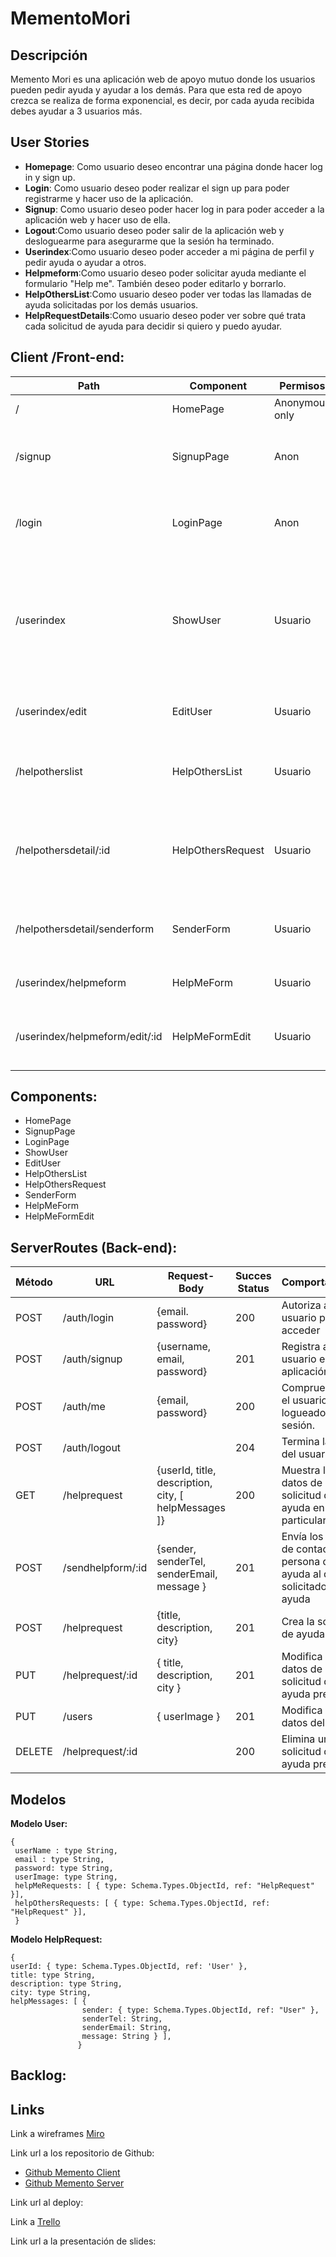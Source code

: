 # MementoMori

## Descripción

Memento Mori es una aplicación web de apoyo mutuo donde los usuarios pueden pedir ayuda y ayudar a los demás. Para que esta red de apoyo crezca se realiza de forma exponencial, es decir, por cada ayuda recibida debes ayudar a 3 usuarios más.

## User Stories
* **Homepage**: Como usuario deseo encontrar una página donde hacer log in y sign up.
* **Login**: Como usuario deseo poder realizar el sign up para poder registrarme y hacer uso de la aplicación.
* **Signup**: Como usuario deseo poder hacer log in para poder acceder a la aplicación web y hacer uso de ella.
* **Logout**:Como usuario deseo poder salir de la aplicación web y desloguearme para asegurarme que la sesión ha terminado.
* **Userindex**:Como usuario deseo poder acceder a mi página de perfil y pedir ayuda o ayudar a otros.
* **Helpmeform**:Como usuario deseo poder solicitar ayuda mediante el formulario "Help me". También deseo poder editarlo y borrarlo.
* **HelpOthersList**:Como usuario deseo poder ver todas las llamadas de ayuda solicitadas por los demás usuarios.
* **HelpRequestDetails**:Como usuario deseo poder ver sobre qué trata cada solicitud de ayuda para decidir si quiero y puedo ayudar.

## Client /Front-end:


**Path** | **Component**        |   **Permisos**  |       **Comportamiento** |
---------|----------------------|-----------------|--------------------------|
/        | HomePage             | Anonymous only  | Homepage                 |
/signup  | SignupPage           | Anon            | Formulario signup, link a login. Te dirige a userindex una vez registrado|
/login   | LoginPage            | Anon            | Formulario login, link a signup. Te dirige a userindex una vez logueado.|
/userindex |ShowUser        | Usuario         | Te muestra la página del usuario, link a solicitudes propias de ayuda, link a lista de solicitudes de ayuda de otros, link a editar perfil y link a logout |
/userindex/edit | EditUser  | Usuario         | Te muestra la página del perfil del usuario para editarla |
/helpotherslist | HelpOthersList| Usuario         | Te muestra todas las solicitudes de ayuda de otros y link al detalle de cada una de ellas |
/helpothersdetail/:id | HelpOthersRequest | Usuario | Te muestra una solicitud de ayuda de otra persona en particular, link para aceptar ayudarle |
/helpothersdetail/senderform | SenderForm    |Usuario | Te muestra el formulario para poder ayudar a la persona que ha solicitado ayuda |
/userindex/helpmeform | HelpMeForm | Usuario  | Te muestra el formulario para solicitar ayuda.
/userindex/helpmeform/edit/:id |HelpMeFormEdit | Usuario | Te muestra el formulario para editar tu solicitud de ayuda o eliminarla. |



## Components:

* HomePage
* SignupPage
* LoginPage
* ShowUser
* EditUser
* HelpOthersList
* HelpOthersRequest
* SenderForm
* HelpMeForm
* HelpMeFormEdit









## ServerRoutes (Back-end):
**Método** |  **URL**       |   **Request-Body**    |      **Succes Status**   |     **Comportamiento**  |
-----------|-----------------|----------------------|--------------------------|-------------------------|
POST       | /auth/login      | {email. password}    |     200                 |  Autoriza al usuario para acceder  |                  
POST       | /auth/signup     | {username, email, password} | 201              |  Registra al usuario en la aplicación  |
POST       | /auth/me         | {email, password}           | 200              | Comprueba que el usuario está logueado en la sesión.  |
POST       | /auth/logout     |                             |    204       | Termina la sesión del usuario   |
GET        | /helprequest     | {userId, title, description, city, [ helpMessages ]} | 200|  Muestra los datos de una solicitud de ayuda en particular  |
POST       | /sendhelpform/:id | {sender, senderTel, senderEmail, message } |201 |  Envía los datos de contacto de la persona que ayuda al que ha solicitado dicha ayuda  |
POST       | /helprequest     |{title, description, city}        | 201          | Crea la solicitud de ayuda   |
PUT        | /helprequest/:id | { title, description, city }    |     201      | Modifica los datos de una solicitud de ayuda previa  |
PUT        | /users           | { userImage }                    |    201       | Modifica los datos del usuario  |
DELETE     | /helprequest/:id |                                  |   200       | Elimina una solicitud de ayuda previa |     








## Modelos
**Modelo User:**

```` 
{
 userName : type String,
 email : type String,
 password: type String,
 userImage: type String,
 helpMeRequests: [ { type: Schema.Types.ObjectId, ref: "HelpRequest" }],
 helpOthersRequests: [ { type: Schema.Types.ObjectId, ref: "HelpRequest" }],
 }
 ````

**Modelo HelpRequest:**

```` 
{
userId: { type: Schema.Types.ObjectId, ref: 'User' },
title: type String,
description: type String,
city: type String,
helpMessages: [ {
                sender: { type: Schema.Types.ObjectId, ref: "User" },
                senderTel: String,
                senderEmail: String,
                message: String } ],
               }
````


## Backlog:



## Links

Link a wireframes
[Miro](https://miro.com/app/board/o9J_knOMXgU=/)

Link url a los repositorio de Github: 
* [Github Memento Client](https://github.com/BielQuerol/MementoMori)
* [Github Memento Server](https://github.com/BielQuerol/mementomori-backend)

Link url al deploy:

Link a 
[Trello](https://trello.com/b/BNeRcowY/memento-mori)

Link url a la presentación de slides:


